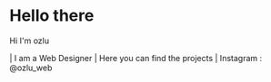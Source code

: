 # Hello there

Hi I'm ozlu

| I am a Web Designer
| Here you can find the projects
| Instagram : @ozlu_web
